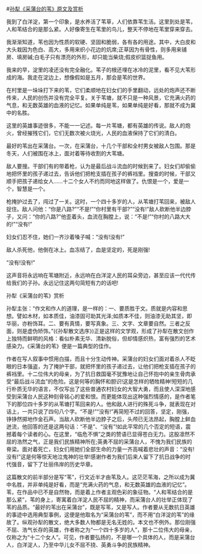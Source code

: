 #[孙犁《采蒲台的苇》原文及赏析](https://www.vrrw.net/wx/8789.html)

我到了白洋淀，第一个印象，是水养活了苇草，人们依靠苇生活。这里到处是苇，人和苇结合的是那么紧。人好像寄生在苇里的鸟儿，整天不停地在苇里穿来穿去。

我渐渐知道，苇也因为性质的软硬、坚固和脆弱，各有各的用途。其中，大白皮和大头栽因为色白、高大，多用来织小花边的炕席;正草因为有骨性，则多用来铺房、填房碱;白毛子只有漂亮的外形，却只能当柴烧;假皮织篮捉鱼用。

我来的早，淀里的凌还没有完全融化。苇子的根还埋在冰冷的泥里，看不见大苇形成的海。我走在淀边上，想像假如是五月，那会是苇的世界。

在村里是一垛垛打下来的苇，它们柔顺地在妇女们的手里翻动，远处的炮声还不断传来，人民的创伤并没有完全平复。关于苇塘，就不只是一种风景，它充满火药的气息，和无数英雄的血液的记忆。如果单纯是苇，如果单纯是好看，那就不成为冀中的名胜。



这里的英雄事迹很多，不能一一记述。每一片苇塘，都有英雄的传说。敌人的炮火，曾经摧残它们，它们无数次被火烧光，人民的血液保持了它们的清白。

最好的苇出在采蒲台。一次，在采蒲台，十几个干部和全村男女被敌人包围。那是冬天，人们被围在冰上，面对着等待收割的大苇塘。

敌人要搜。干部们有的带着枪，认为是最后战斗流血的时候到来了。妇女们却偷偷地把怀里的孩子递过去，告诉他们把枪支插在孩子的裤裆里。搜查的时候，干部又顺手把孩子递给女人……十二个女人不约而同地这样做了。仇恨是一个，爱是一个，智慧是一个。

枪掩护过去了，闯过了一关。这时，一个四十多岁的人，从苇塘打苇回来，被敌人捉住。敌人问他：“你是八路?”“不是!”“你村里有干部?”“没有!”敌人砍断他半边脖子，又问：“你的八路?”他歪着头，血流在胸膛上，说：“不是!”“你村的八路大大的!”“没有!”

妇女们忍不住，她们一齐沙着嗓子喊：“没有!没有!”

敌人杀死他，他倒在冰上。血冻结了，血是坚定的，死是刚强!

“没有!没有!”

这声音将永远响在苇塘附近，永远响在白洋淀人民的耳朵旁边，甚至应该一代代传给我们的子孙。永远记住这两句简短有力的话吧!

孙犁《采蒲台的苇》赏析

孙犁主张：“作文和作人的道理，是一样的：一、要质胜于文。质就是内容和思想。譬如木材，如本质佳，油漆固可助其光泽;如质本不佳，则油漆无助其坚，即华丽，亦粉饰耳。二、要有真情，要写真象。三、文字、文章要自然。三者之反面，则是虚伪矫饰。”(《孙犁散文选序》)正是这样的文学观，形成了孙犁在散文创作上独特而鲜明的风格：看似朴素无华、清新脱俗，但却情感炽热，富有强烈的艺术感染力。《采蒲台的苇》便是一篇典型的佳作。

作者在写人叙事中惯用白描，而且十分生动传神。采蒲台的妇女们面对着杀人不眨眼的日本强盗，为了掩护干部，就把怀里的孩子递过去，让他们把枪支插在孩子的裤裆里。十二位伟大的母亲，为了抗日救国毫不犹豫地让自己怀抱中的亲生骨肉承受“最后战斗流血”的危险。这是何等的胸怀和胆识!这是怎样的牺牲精神!短短的几行朴质无华的语言，不仅写出了这些普通农村妇女的大智大勇，而且使人深深地感受到采蒲台人民这种刻骨铭心的爱和恨。而更能体现出这种强烈情感的，是作者笔下的那位四十多岁的从苇塘打苇回来的人。他和敌人进行的殊死斗争，就表现在对话上，一共只说了四句八个字。“不是!”“没有!”再简短不过的回答，坚定，刚强，铮铮然掷地作金石声。当敌人砍断他半边脖子之后，头颅已无法昂起，胸膛上鲜血迸流，他回答的还是这两句话：“不是”、“没有”!如此平常的几个否定的短语，震撼着每个读者的心。在这里，“临危不惧”之类的赞语已显得苍白无力。这股凛然不屈的浩然之气，正是我们民族精神所在;英勇不屈的采蒲台人，不愧为我们民族的脊梁。面对着死亡，妇女们用她们全部生命的力量一齐高喊着悲壮的声音：“没有!没有!”这是何等惊天地泣鬼神的壮举!感谢作者为我们后来人留下了抗日战争的时代强音，留下了壮丽伟岸的历史华章。

这篇散文的前半部分是写“苇”，行文近半才由苇及人。这茫茫苇海，之所以成为冀中名胜，并非单纯是好看，而是“充满火药的气息，和无数英雄的血液的记忆”。苇，在作品中已不是自然物，而是着上作者主观色彩的象征物。“人和苇结合的是那么紧”，苇的身上，寄寓着白洋淀人民不屈的精神，而采蒲台人的壮举正体现了苇的品质。“最好的苇出在采蒲台”，既是写苇，又是写人。作者要从无数抗日英雄的事迹中选用典型事例，这便是他取名为“采蒲台的苇”，而不用“白洋淀的苇”的缘故了。纵观孙犁的散文，绝大多数人物都是无名无姓的。本文也不例外。那位刚强不屈、浩气长存的英雄，作者称之为“一个四十多岁的人”，那十二位伟大的母亲，仅称之为“十二个女人”。可见，作者要弘扬的，不是哪一个具体的人，而是采蒲台人，白洋淀人，乃至中华儿女不屈不挠、英勇斗争的民族精神。

